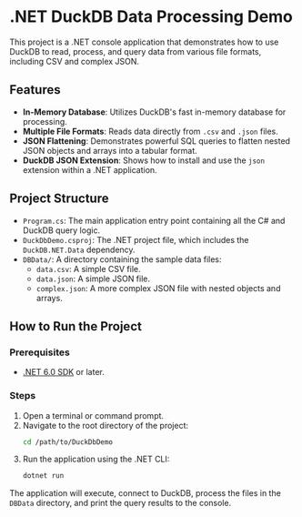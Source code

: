 # .NET DuckDB Data Processing Demo

This project is a .NET console application that demonstrates how to use DuckDB to read, process, and query data from various file formats, including CSV and complex JSON.

## Features

- **In-Memory Database**: Utilizes DuckDB's fast in-memory database for processing.
- **Multiple File Formats**: Reads data directly from `.csv` and `.json` files.
- **JSON Flattening**: Demonstrates powerful SQL queries to flatten nested JSON objects and arrays into a tabular format.
- **DuckDB JSON Extension**: Shows how to install and use the `json` extension within a .NET application.

## Project Structure

- `Program.cs`: The main application entry point containing all the C# and DuckDB query logic.
- `DuckDbDemo.csproj`: The .NET project file, which includes the `DuckDB.NET.Data` dependency.
- `DBData/`: A directory containing the sample data files:
  - `data.csv`: A simple CSV file.
  - `data.json`: A simple JSON file.
  - `complex.json`: A more complex JSON file with nested objects and arrays.

## How to Run the Project

### Prerequisites

- [.NET 6.0 SDK](https://dotnet.microsoft.com/download/dotnet/6.0) or later.

### Steps

1.  Open a terminal or command prompt.
2.  Navigate to the root directory of the project:
    ```sh
    cd /path/to/DuckDbDemo
    ```
3.  Run the application using the .NET CLI:
    ```sh
    dotnet run
    ```

The application will execute, connect to DuckDB, process the files in the `DBData` directory, and print the query results to the console.
